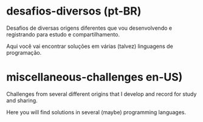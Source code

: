 # desafios-diversos (pt-BR)

Desafios de diversas origens diferentes que vou desenvolvendo e registrando para estudo e compartilhamento.

Aqui você vai encontrar soluções em várias (talvez) linguagens de programação.

# miscellaneous-challenges en-US)

Challenges from several different origins that I develop and record for study and sharing.

Here you will find solutions in several (maybe) programming languages.